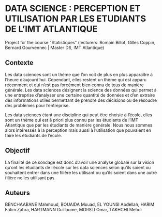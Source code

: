 # DATA SCIENCE : PERCEPTION ET UTILISATION PAR LES ETUDIANTS DE L’IMT ATLANTIQUE

Project for the course "Statistiques" (lecturers:  Romain Billot, Gilles Coppin, Bernard Gourvennec | Master DS, IMT Atlantique)

## Contexte

Les data sciences sont un thème que l’on voit de plus en plus apparaître à l’heure d’aujourd’hui. Cependant, elles restent un thème qui est apparu récemment et qui n’est pas forcément bien connu de tous de manière générale. Les data sciences désignent la science des données qui permet à une entreprise d’analyser une certaine quantité de données et d’en extraire des informations utiles permettant de prendre des décisions ou de résoudre des problèmes pour l’entreprise.  
 
Les data sciences étant une discipline qui peut être choisie à l’école, elles sont un thème qui est à priori plus connu par les étudiants de l’IMT Atlantique que par les étudiants de manière générale. Nous nous sommes alors intéressés à la perception mais aussi à l’utilisation que pouvaient en faire les étudiants de l’école.  
 
## Objectif
 
La finalité de ce sondage est donc d’avoir une analyse globale sur la vision qu’ont les étudiants de l’école sur les data sciences selon qu’ils soient ou souhaitent entrer dans une filière les utilisant ou qu’ils soient dans une autre filière ne les utilisant pas.

## Auteurs

BENCHAABANE Mahmoud, BOUAIDA Mouad, EL YOUNSI Abdellah, HARIM Fatim Zahra, HARTMANN Guillaume, MORSLI Omar, TAKHCHI Mehdi
